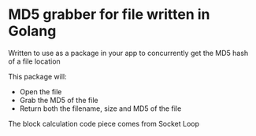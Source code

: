# MD5 grabber for file written in Golang

Written to use as a package in your app to concurrently get the MD5 hash of a file location

This package will:
* Open the file
* Grab the MD5 of the file
* Return both the filename, size and MD5 of the file

The block calculation code piece comes from Socket Loop
